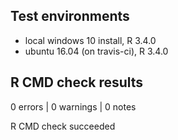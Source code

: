 ## Test environments
* local windows 10 install, R 3.4.0
* ubuntu 16.04 (on travis-ci), R 3.4.0


## R CMD check results
0 errors | 0 warnings | 0 notes

R CMD check succeeded

